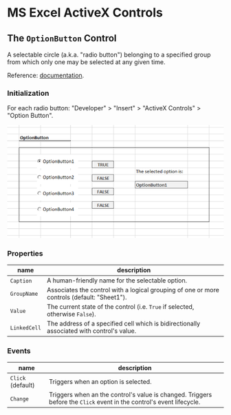 # MS Excel ActiveX Controls

## The `OptionButton` Control

A selectable circle (a.k.a. "radio button") belonging to a specified group from which only one may be selected at any given time.

Reference: [documentation](https://msdn.microsoft.com/en-us/VBA/Language-Reference-VBA/articles/optionbutton-control).

### Initialization

For each radio button: "Developer" > "Insert" > "ActiveX Controls" > "Option Button".

![a screenshot depicting one of four selected option buttons](option-button-1.png)

### Properties

name | description
--- | ---
`Caption` | A human-friendly name for the selectable option.
`GroupName` | Associates the control with a logical grouping of one or more controls (default: "Sheet1").
`Value` | The current state of the control (i.e. `True` if selected, otherwise `False`).
`LinkedCell` | The address of a specified cell which is bidirectionally associated with control's value.

### Events

name | description
--- | ---
`Click` (default) | Triggers when an option is selected.
`Change` | Triggers when an the control's value is changed. Triggers before the `Click` event in the control's event lifecycle.
